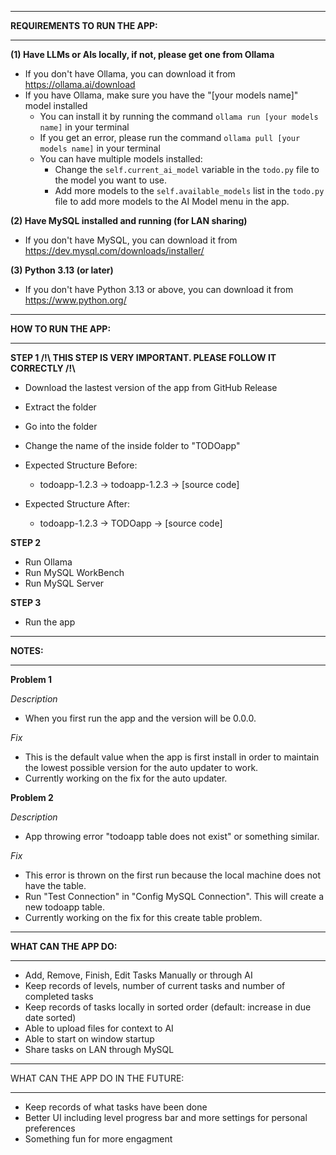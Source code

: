 ____________________________________
**REQUIREMENTS TO RUN THE APP:**
____________________________________
**(1) Have LLMs or AIs locally, if not, please get one from Ollama**

  - If you don't have Ollama, you can download it from https://ollama.ai/download
  - If you have Ollama, make sure you have the "[your models name]" model installed
    - You can install it by running the command `ollama run [your models name]` in your terminal
    - If you get an error, please run the command `ollama pull [your models name]` in your terminal
    - You can have multiple models installed:
      - Change the `self.current_ai_model` variable in the `todo.py` file to the model you want to use.
      - Add more models to the `self.available_models` list in the `todo.py` file to add more models to the AI Model menu in the app.

**(2) Have MySQL installed and running (for LAN sharing)**

  - If you don't have MySQL, you can download it from https://dev.mysql.com/downloads/installer/

**(3) Python 3.13 (or later)**
  - If you don't have Python 3.13 or above, you can download it from https://www.python.org/

____________________________________
**HOW TO RUN THE APP:**
____________________________________

**STEP 1 /!\\ THIS STEP IS VERY IMPORTANT. PLEASE FOLLOW IT CORRECTLY /!\\**
  - Download the lastest version of the app from GitHub Release
  - Extract the folder
  - Go into the folder
  - Change the name of the inside folder to "TODOapp"
    
  - Expected Structure Before:
    - todoapp-1.2.3 → todoapp-1.2.3 → [source code]
  - Expected Structure After:
    - todoapp-1.2.3 → TODOapp → [source code]
    
**STEP 2**
  - Run Ollama
  - Run MySQL WorkBench
  - Run MySQL Server
    
**STEP 3**
  - Run the app

____________________________________
**NOTES:**
____________________________________

**Problem 1**

*Description*

- When you first run the app and the version will be 0.0.0.

*Fix*

- This is the default value when the app is first install in order to maintain the lowest possible version for the auto updater to work.
- Currently working on the fix for the auto updater.

**Problem 2**

*Description*

- App throwing error "todoapp table does not exist" or something similar.

*Fix*

- This error is thrown on the first run because the local machine does not have the table.
- Run "Test Connection" in "Config MySQL Connection". This will create a new todoapp table.
- Currently working on the fix for this create table problem.

____________________________________
**WHAT CAN THE APP DO:**
____________________________________

- Add, Remove, Finish, Edit Tasks Manually or through AI
- Keep records of levels, number of current tasks and number of completed tasks
- Keep records of tasks locally in sorted order (default: increase in due date sorted)
- Able to upload files for context to AI
- Able to start on window startup
- Share tasks on LAN through MySQL

____________________________________
WHAT CAN THE APP DO IN THE FUTURE:
____________________________________

- Keep records of what tasks have been done
- Better UI including level progress bar and more settings for personal preferences
- Something fun for more engagment
